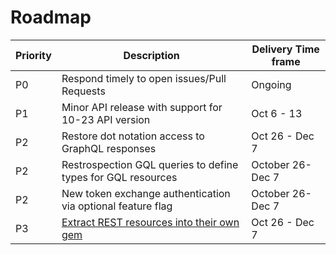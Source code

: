 # Roadmap

|Priority|Description|Delivery Time frame|
|---|---|---|
|P0|Respond timely to open issues/Pull Requests|Ongoing|
|P1|Minor API release with support for 10-23 API version|Oct 6 - 13|
|P2|Restore dot notation access to GraphQL responses|Oct 26 - Dec 7|
|P2|Restrospection GQL queries to define types for GQL resources|October 26- Dec 7|
|P2|New token exchange authentication via optional feature flag|October 26- Dec 7|
|P3|[Extract REST resources into their own gem](https://github.com/Shopify/shopify-api-ruby/issues/1194)|Oct 26 - Dec 7|
